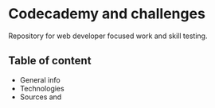 # Codecademy and challenges


Repository for web developer focused work and skill testing.



## Table of content


+ General info
+ Technologies
+ Sources and 
